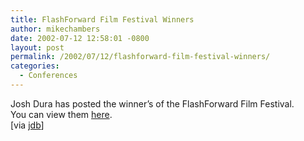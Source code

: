 ```yaml
---
title: FlashForward Film Festival Winners
author: mikechambers
date: 2002-07-12 12:58:01 -0800
layout: post
permalink: /2002/07/12/flashforward-film-festival-winners/
categories:
  - Conferences
---
```



Josh Dura has posted the winner&#8217;s of the FlashForward Film Festival.  
You can view them [here][1].  
[via [jdb][2]]

 [1]: http://www.joshdura.com/archives/000084.html#000084
 [2]: http://weblog.bergersen.net/archives/000365.html#000365